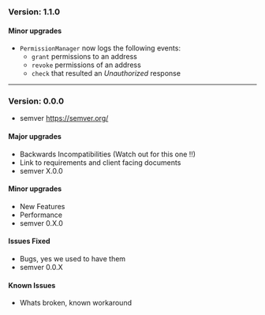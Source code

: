 
### Version: 1.1.0

#### Minor upgrades
* `PermissionManager` now logs the following events: 
   * `grant` permissions to an address
   * `revoke` permissions of an address
   * `check` that resulted an _Unauthorized_ response

------------

### Version: 0.0.0
* semver https://semver.org/

#### Major upgrades
* Backwards Incompatibilities (Watch out for this one !!)
* Link to requirements and client facing documents
* semver X.0.0

#### Minor upgrades
* New Features
* Performance
* semver 0.X.0

#### Issues Fixed
* Bugs, yes we used to have them
* semver 0.0.X

#### Known Issues
* Whats broken, known workaround
